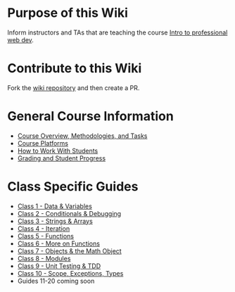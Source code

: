 # Purpose of this Wiki
Inform instructors and TAs that are teaching the course [Intro to professional web dev](https://education.launchcode.org/intro-to-professional-web-dev/).

# Contribute to this Wiki
Fork the [wiki repository](https://github.com/LaunchCodeEducation/intro-to-professional-web-dev-wiki) and then create a PR.

# General Course Information
* [Course Overview, Methodologies, and Tasks](https://github.com/LaunchCodeEducation/intro-to-professional-web-dev/wiki/Course-Overview-and-Structure)
* [Course Platforms](https://github.com/LaunchCodeEducation/intro-to-professional-web-dev/wiki/Course-Platforms)
* [How to Work With Students](https://github.com/LaunchCodeEducation/intro-to-professional-web-dev/wiki/Working-With-Students)
* [Grading and Student Progress](https://github.com/LaunchCodeEducation/intro-to-professional-web-dev/wiki/Grading-and-Student-Progress)

# Class Specific Guides
* [Class 1 - Data & Variables](https://github.com/LaunchCodeEducation/intro-to-professional-web-dev/wiki/Class-1-(Data-&-Variables))
* [Class 2 - Conditionals & Debugging](https://github.com/LaunchCodeEducation/intro-to-professional-web-dev/wiki/Class-2-(Conditionals-&-Debugging))
* [Class 3 - Strings & Arrays](https://github.com/LaunchCodeEducation/intro-to-professional-web-dev/wiki/Class-3-(Strings-&-Arrays))
* [Class 4 - Iteration](https://github.com/LaunchCodeEducation/intro-to-professional-web-dev/wiki/Class-4-(Iteration))
* [Class 5 - Functions](https://github.com/LaunchCodeEducation/intro-to-professional-web-dev/wiki/Class-5-(Functions))
* [Class 6 - More on Functions](https://github.com/LaunchCodeEducation/intro-to-professional-web-dev/wiki/Class-6-(More-on-Functions))
* [Class 7 - Objects & the Math Object](https://github.com/LaunchCodeEducation/intro-to-professional-web-dev/wiki/Class-7-(Objects-&-Math))
* [Class 8 - Modules](https://github.com/LaunchCodeEducation/intro-to-professional-web-dev/wiki/Class-8-(Modules))
* [Class 9 - Unit Testing & TDD](https://github.com/LaunchCodeEducation/intro-to-professional-web-dev/wiki/Class-9-(Unit-Testing-&-TDD))
* [Class 10 - Scope, Exceptions, Types](https://github.com/LaunchCodeEducation/intro-to-professional-web-dev/wiki/Class-10-(Scope-Exceptions-Types))
*  Guides 11-20 coming soon
